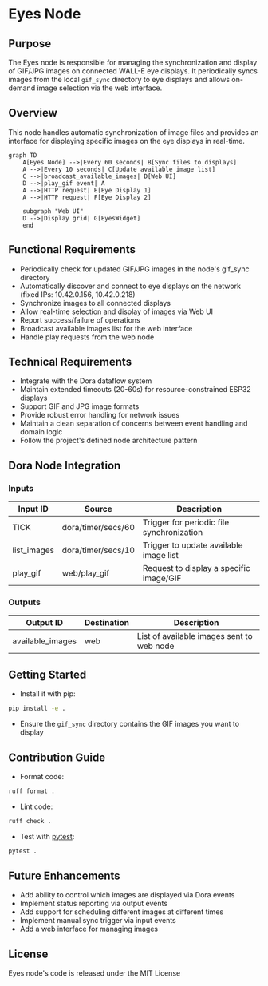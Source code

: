 # Eyes Node

## Purpose
The Eyes node is responsible for managing the synchronization and display of GIF/JPG images on connected WALL-E eye displays. It periodically syncs images from the local `gif_sync` directory to eye displays and allows on-demand image selection via the web interface.

## Overview
This node handles automatic synchronization of image files and provides an interface for displaying specific images on the eye displays in real-time.

```mermaid
graph TD
    A[Eyes Node] -->|Every 60 seconds| B[Sync files to displays]
    A -->|Every 10 seconds| C[Update available image list]
    C -->|broadcast_available_images| D[Web UI]
    D -->|play_gif event| A
    A -->|HTTP request| E[Eye Display 1]
    A -->|HTTP request| F[Eye Display 2]
    
    subgraph "Web UI"
    D -->|Display grid| G[EyesWidget]
    end
```

## Functional Requirements
- Periodically check for updated GIF/JPG images in the node's gif_sync directory
- Automatically discover and connect to eye displays on the network (fixed IPs: 10.42.0.156, 10.42.0.218)
- Synchronize images to all connected displays
- Allow real-time selection and display of images via Web UI
- Report success/failure of operations
- Broadcast available images list for the web interface
- Handle play requests from the web node

## Technical Requirements
- Integrate with the Dora dataflow system
- Maintain extended timeouts (20-60s) for resource-constrained ESP32 displays
- Support GIF and JPG image formats
- Provide robust error handling for network issues
- Maintain a clean separation of concerns between event handling and domain logic
- Follow the project's defined node architecture pattern

## Dora Node Integration

### Inputs
| Input ID      | Source                | Description                               |
|---------------|-----------------------|-------------------------------------------|
| TICK          | dora/timer/secs/60    | Trigger for periodic file synchronization |
| list_images   | dora/timer/secs/10    | Trigger to update available image list    |
| play_gif      | web/play_gif          | Request to display a specific image/GIF   |

### Outputs
| Output ID         | Destination | Description                               |
|-------------------|-------------|-------------------------------------------|
| available_images  | web         | List of available images sent to web node |

## Getting Started

- Install it with pip:

```bash
pip install -e .
```

- Ensure the `gif_sync` directory contains the GIF images you want to display

## Contribution Guide

- Format code:
```bash
ruff format .
```

- Lint code:
```bash
ruff check .
```

- Test with [pytest](https://docs.pytest.org/):
```bash
pytest .
```

## Future Enhancements
- Add ability to control which images are displayed via Dora events
- Implement status reporting via output events
- Add support for scheduling different images at different times
- Implement manual sync trigger via input events
- Add a web interface for managing images

## License

Eyes node's code is released under the MIT License

